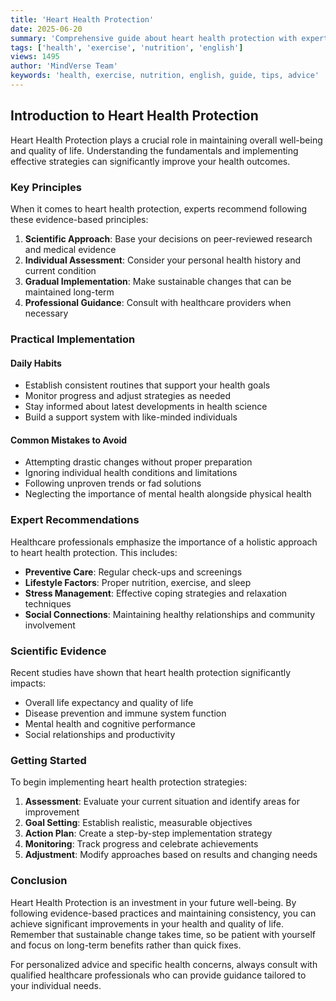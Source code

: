 ```yaml
---
title: 'Heart Health Protection'
date: 2025-06-20
summary: 'Comprehensive guide about heart health protection with expert insights and practical advice.'
tags: ['health', 'exercise', 'nutrition', 'english']
views: 1495
author: 'MindVerse Team'
keywords: 'health, exercise, nutrition, english, guide, tips, advice'
---
```

## Introduction to Heart Health Protection

Heart Health Protection plays a crucial role in maintaining overall well-being and quality of life. Understanding the fundamentals and implementing effective strategies can significantly improve your health outcomes.

### Key Principles

When it comes to heart health protection, experts recommend following these evidence-based principles:

1. **Scientific Approach**: Base your decisions on peer-reviewed research and medical evidence
2. **Individual Assessment**: Consider your personal health history and current condition
3. **Gradual Implementation**: Make sustainable changes that can be maintained long-term
4. **Professional Guidance**: Consult with healthcare providers when necessary

### Practical Implementation

#### Daily Habits
- Establish consistent routines that support your health goals
- Monitor progress and adjust strategies as needed
- Stay informed about latest developments in health science
- Build a support system with like-minded individuals

#### Common Mistakes to Avoid
- Attempting drastic changes without proper preparation
- Ignoring individual health conditions and limitations
- Following unproven trends or fad solutions
- Neglecting the importance of mental health alongside physical health

### Expert Recommendations

Healthcare professionals emphasize the importance of a holistic approach to heart health protection. This includes:

- **Preventive Care**: Regular check-ups and screenings
- **Lifestyle Factors**: Proper nutrition, exercise, and sleep
- **Stress Management**: Effective coping strategies and relaxation techniques
- **Social Connections**: Maintaining healthy relationships and community involvement

### Scientific Evidence

Recent studies have shown that heart health protection significantly impacts:
- Overall life expectancy and quality of life
- Disease prevention and immune system function
- Mental health and cognitive performance
- Social relationships and productivity

### Getting Started

To begin implementing heart health protection strategies:

1. **Assessment**: Evaluate your current situation and identify areas for improvement
2. **Goal Setting**: Establish realistic, measurable objectives
3. **Action Plan**: Create a step-by-step implementation strategy
4. **Monitoring**: Track progress and celebrate achievements
5. **Adjustment**: Modify approaches based on results and changing needs

### Conclusion

Heart Health Protection is an investment in your future well-being. By following evidence-based practices and maintaining consistency, you can achieve significant improvements in your health and quality of life. Remember that sustainable change takes time, so be patient with yourself and focus on long-term benefits rather than quick fixes.

For personalized advice and specific health concerns, always consult with qualified healthcare professionals who can provide guidance tailored to your individual needs.